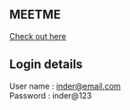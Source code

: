 ## MEETME

[Check out here](https://indercheema.github.io/meetme/)

## Login details

User name : inder@email.com
\
Password : inder@123
